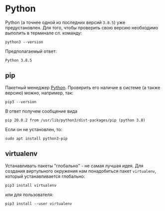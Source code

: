 # Python

Python (а точнее одной из последних версий `3.8.5`) уже предустановлен. Для того, чтобы проверить свою версию необходимо выполить в терминале сл. команду:
```
python3 --version
```
Предполагаемый ответ:
```
Python 3.8.5
```

## pip

Пакетный менеджер [Python](#python). Проверить его наличие в системе (а также версию) можно, например, так:
```
pip3 --version
```
В ответ получем сообщение вида
```
pip 20.0.2 from /usr/lib/python3/dist-packages/pip (python 3.8)
```
Если он не установлен, то:
```
sudo apt install python3-pip
```

## virtualenv

Устанавливать пакеты "глобально" - не самая лучшая идея. Для создания виртульного окружения нам понадобиться пакет `virtualenv`, который устанавливается глобально:
```
pip3 install virtualenv
```
или для пользователя:
```
pip3 install --user virtualenv
```
